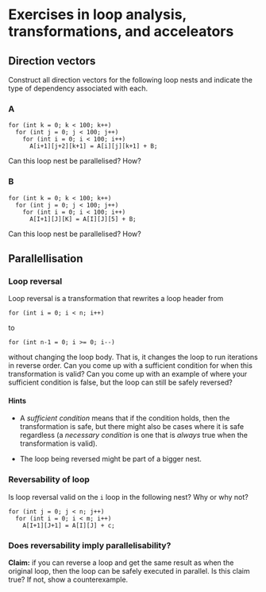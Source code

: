 # Exercises in loop analysis, transformations, and acceleators

## Direction vectors

Construct all direction vectors for the following loop nests and
indicate the type of dependency associated with each.

### A

```
for (int k = 0; k < 100; k++)
  for (int j = 0; j < 100; j++)
    for (int i = 0; i < 100; i++)
      A[i+1][j+2][k+1] = A[i][j][k+1] + B;
```

Can this loop nest be parallelised?  How?

### B

```
for (int k = 0; k < 100; k++)
  for (int j = 0; j < 100; j++)
    for (int i = 0; i < 100; i++)
      A[I+1][J][K] = A[I][J][5] + B;
```

Can this loop nest be parallelised?  How?

## Parallellisation

### Loop reversal

Loop reversal is a transformation that rewrites a loop header from

```
for (int i = 0; i < n; i++)
```

to

```
for (int n-1 = 0; i >= 0; i--)
```

without changing the loop body.  That is, it changes the loop to run
iterations in reverse order.  Can you come up with a sufficient
condition for when this transformation is valid?  Can you come up with
an example of where your sufficient condition is false, but the loop
can still be safely reversed?

#### Hints

* A *sufficient condition* means that if the condition holds, then the
  transformation is safe, but there might also be cases where it is
  safe regardless (a *necessary condition* is one that is *always*
  true when the transformation is valid).

* The loop being reversed might be part of a bigger nest.

### Reversability of loop

Is loop reversal valid on the `i` loop in the following nest? Why or
why not?

```
for (int j = 0; j < n; j++)
  for (int i = 0; i < m; i++)
    A[I+1][J+1] = A[I][J] + c;
```

### Does reversability imply parallelisability?

**Claim:** if you can reverse a loop and get the same result as when
the original loop, then the loop can be safely executed in parallel.
Is this claim true?  If not, show a counterexample.

